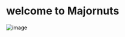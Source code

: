 # welcome to Majornuts 


![image](https://github.com/majornuts/majornuts.github.io/assets/5493338/cedbfc75-4a16-4952-8014-367489c2669c)

